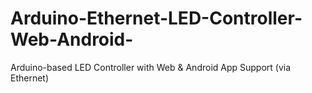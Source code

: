 # Arduino-Ethernet-LED-Controller-Web-Android-
Arduino-based LED Controller with Web &amp; Android App Support (via Ethernet)

